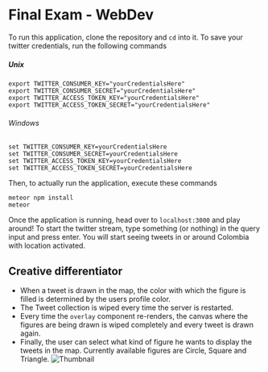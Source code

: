 # Final Exam - WebDev
To run this application, clone the repository and `cd` into it. To save your twitter credentials, run the following commands


##### Unix
```
export TWITTER_CONSUMER_KEY="yourCredentialsHere"
export TWITTER_CONSUMER_SECRET="yourCredentialsHere"
export TWITTER_ACCESS_TOKEN_KEY="yourCredentialsHere"
export TWITTER_ACCESS_TOKEN_SECRET="yourCredentialsHere"
```

###### Windows
```
set TWITTER_CONSUMER_KEY=yourCredentialsHere
set TWITTER_CONSUMER_SECRET=yourCredentialsHere
set TWITTER_ACCESS_TOKEN_KEY=yourCredentialsHere
set TWITTER_ACCESS_TOKEN_SECRET=yourCredentialsHere
```

Then, to actually run the application, execute these commands

```
meteor npm install
meteor
```

Once the application is running, head over to `localhost:3000` and play around!
To start the twitter stream, type something (or nothing) in the query input and press enter. You will start seeing tweets in or around Colombia with location activated.

## Creative differentiator
- When a tweet is drawn in the map, the color with which the figure is filled is determined by the users profile color.
- The Tweet collection is wiped every time the server is restarted.
- Every time the `overlay` component re-renders, the canvas where the figures are being drawn is wiped completely and every tweet is drawn again.
- Finally, the user can select what kind of figure he wants to display the tweets in the map. Currently available figures are Circle, Square and Triangle.
![Thumbnail](http://i.imgur.com/AQC5MTL.png)
